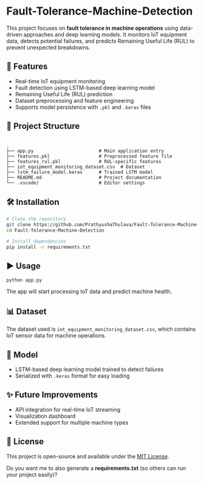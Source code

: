# Fault-Tolerance-Machine-Detection

This project focuses on **fault tolerance in machine operations** using data-driven approaches and deep learning models. It monitors IoT equipment data, detects potential failures, and predicts Remaining Useful Life (RUL) to prevent unexpected breakdowns.

## 🚀 Features
- Real-time IoT equipment monitoring
- Fault detection using LSTM-based deep learning model
- Remaining Useful Life (RUL) prediction
- Dataset preprocessing and feature engineering
- Supports model persistence with `.pkl` and `.keras` files

## 📂 Project Structure
```

.
├── app.py                        # Main application entry
├── features.pkl                  # Preprocessed feature file
├── features_rul.pkl              # RUL-specific features
├── iot_equipment_monitoring_dataset.csv  # Dataset
├── lstm_failure_model.keras      # Trained LSTM model
├── README.md                     # Project documentation
└── .vscode/                      # Editor settings

````

## 🛠️ Installation
```bash
# Clone the repository
git clone https://github.com/PrathyushaThulava/Fault-Tolerance-Machine-Detection.git
cd Fault-Tolerance-Machine-Detection

# Install dependencies
pip install -r requirements.txt
````

## ▶️ Usage

```bash
python app.py
```

The app will start processing IoT data and predict machine health.

## 📊 Dataset

The dataset used is `iot_equipment_monitoring_dataset.csv`, which contains IoT sensor data for machine operations.

## 🤖 Model

* LSTM-based deep learning model trained to detect failures
* Serialized with `.keras` format for easy loading

## ✨ Future Improvements

* API integration for real-time IoT streaming
* Visualization dashboard
* Extended support for multiple machine types

## 📜 License

This project is open-source and available under the [MIT License](LICENSE).


Do you want me to also generate a **requirements.txt** (so others can run your project easily)?
```
